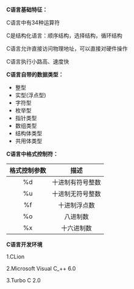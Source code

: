 **C语言基础特征：**

C语言中有34种运算符

C是结构化语言：顺序结构，选择结构，循环结构

C语言允许直接访问物理地址，可以直接对硬件操作

C语言执行小路高、速度快

**C语言自带的数据类型：**

- 整型
- 实型(浮点型)
- 字符型
- 枚举型
- 指针类型
- 数组类型
- 结构体类型
- 共用体类型

**C语言中格式控制符：**

| 格式控制参数  | 描述  |
| :------------: | :------------: |
| %d  | 十进制有符号整数  |
| %u  | 十进制无符号整数  |
| %f  | 十进制浮点数  |
| %o  | 八进制数  |
| %x  | 十六进制数  |

**C语言开发环境**

1.CLion

2.Microsoft Visual C_++ 6.0

3.Turbo C 2.0